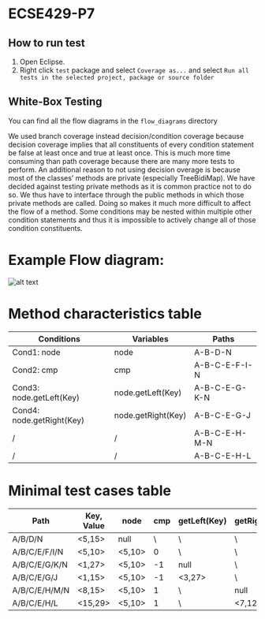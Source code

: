 # ECSE429-P7

How to run test
---------------

1. Open Eclipse.
2. Right click `test` package and select `Coverage as...` and select `Run all tests in the selected project, package or source folder`


White-Box Testing
-----------------

You can find all the flow diagrams in the `flow_diagrams` directory

We used branch coverage instead decision/condition coverage because decision coverage implies that all constituents of every condition statement be false at least once and true at least once. This is much more time consuming than path coverage because there are many more tests to perform. 
An additional reason to not using decision overage is because most of the classes’ methods are private (especially TreeBidiMap). We have decided against testing private methods as it is common practice not to do so. We thus have to interface through the public methods in which those private methods are called. Doing so makes it much more difficult to affect the flow of a method. Some conditions may be nested within multiple other condition statements and thus it is impossible to actively change all of those condition constituents.

# Example Flow diagram:

![alt text](https://github.com/the-luantran/ECSE429-P7/blob/master/flow_diagrams/doPut.png "doPut() flow diagram")

# Method characteristics table

Conditions | Variables | Paths
|-------------|-------------|-----|
Cond1: node | node | A-B-D-N
Cond2: cmp | cmp | A-B-C-E-F-I-N
Cond3: node.getLeft(Key) | node.getLeft(Key) | A-B-C-E-G-K-N
Cond4: node.getRight(Key) | node.getRight(Key) | A-B-C-E-G-J
/ | / | A-B-C-E-H-M-N
/ | / | A-B-C-E-H-L

# Minimal test cases table


Path | Key, Value | node | cmp | getLeft(Key) | getRight(Key) | Cond1@B | Cond2@E | Cond3@G | Cond4@H
|-------------|-----|-------------| -----|-------------|-----|-------------|-----|-------------|-----|
A/B/D/N | <5,15> | null | \ | \ | \ | T | \ | \ | \
A/B/C/E/F/I/N | <5,10> | <5,10> | 0 | \ | \ | T | T->T | \ | \
A/B/C/E/G/K/N | <1,27> | <5,10> | -1 | null | \ | T | T->T | F->F | \
A/B/C/E/G/J | <1,15> | <5,10> | -1 | <3,27> | \ | T | T->T | T->T | \
A/B/C/E/H/M/N | <8,15> | <5,10> | 1 | \ | null | T | T->T | \ | F->F
A/B/C/E/H/L | <15,29> | <5,10> | 1 | \ | <7,12> | T | T->T | \ | T->T




